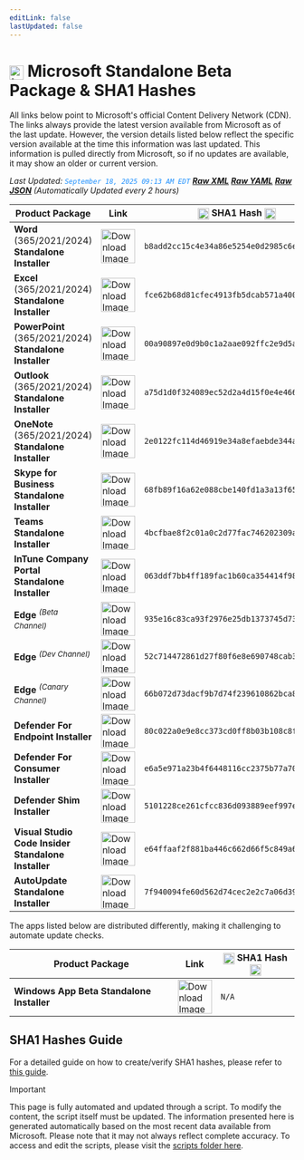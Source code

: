 ```yaml
---
editLink: false
lastUpdated: false
---
```

# <img src="/images/Microsoft_Logo_512px.png" alt="image" width="25" style="vertical-align: middle; display: inline-block;" /> Microsoft Standalone Beta Package & SHA1 Hashes

<span class="extra-small">All links below point to Microsoft's official Content Delivery Network (CDN).</span>
<span class="extra-small">The links always provide the latest version available from Microsoft as of the last update. However, the version details listed below reflect the specific version available at the time this information was last updated. This information is pulled directly from Microsoft, so if no updates are available, it may show an older or current version.</span>

<span class="extra-small">_Last Updated: <code style="color : dodgerblue">September 18, 2025 09:13 AM EDT</code> [**_Raw XML_**](https://github.com/cocopuff2u/MOFA/blob/main/latest_raw_files/macos_standalone_beta.xml) [**_Raw YAML_**](https://github.com/cocopuff2u/MOFA/blob/main/latest_raw_files/macos_standalone_beta.yaml) [**_Raw JSON_**](https://github.com/cocopuff2u/MOFA/blob/main/latest_raw_files/macos_standalone_beta.json)
 (Automatically Updated every 2 hours)_</span>

| **Product Package** | **Link** | **<img src="/images/sha-256.png" alt="image" width="20" style="vertical-align: middle; display: inline-block;" /> SHA1 Hash <img src="/images/sha-256.png" alt="image" width="20" style="vertical-align: middle; display: inline-block;" />** |
|----------------------|----------|------------------|
| **Word** (365/2021/2024) **Standalone Installer** | <a href="https://res.public.onecdn.static.microsoft/mro1cdnstorage/4B2D7701-0A4F-49C8-B4CB-0C2D4043F51F/MacAutoupdate/Microsoft_Word_16.102.25091643_Updater.pkg"><img src="/images/MSWD_512x512x32.png" alt="Download Image" width="60"></a> | `b8add2cc15c4e34a86e5254e0d2985c6e3d882a9` |
| **Excel** (365/2021/2024) **Standalone Installer** | <a href="https://res.public.onecdn.static.microsoft/mro1cdnstorage/4B2D7701-0A4F-49C8-B4CB-0C2D4043F51F/MacAutoupdate/Microsoft_Excel_16.102.25091643_Updater.pkg"><img src="/images/XCEL_512x512x32.png" alt="Download Image" width="60"></a> | `fce62b68d81cfec4913fb5dcab571a400a720960` |
| **PowerPoint** (365/2021/2024) **Standalone Installer** | <a href="https://res.public.onecdn.static.microsoft/mro1cdnstorage/4B2D7701-0A4F-49C8-B4CB-0C2D4043F51F/MacAutoupdate/Microsoft_PowerPoint_16.102.25091643_Updater.pkg"><img src="/images/PPT3_512x512x32.png" alt="Download Image" width="60"></a> | `00a90897e0d9b0c1a2aae092ffc2e9d5a397ff05` |
| **Outlook** (365/2021/2024) **Standalone Installer**| <a href="https://res.public.onecdn.static.microsoft/mro1cdnstorage/4B2D7701-0A4F-49C8-B4CB-0C2D4043F51F/MacAutoupdate/Microsoft_Outlook_16.102.25091643_Updater.pkg"><img src="/images/Outlook_512x512x32.png" alt="Download Image" width="60"></a> | `a75d1d0f324089ec52d2a4d15f0e4e46680937ad` |
| **OneNote** (365/2021/2024) **Standalone Installer** | <a href="https://res.public.onecdn.static.microsoft/mro1cdnstorage/4B2D7701-0A4F-49C8-B4CB-0C2D4043F51F/MacAutoupdate/Microsoft_OneNote_16.102.25091643_Updater.pkg"><img src="/images/OneNote_512x512x32.png" alt="Download Image" width="60"></a> | `2e0122fc114d46919e34a8efaebde344ad4d0064` |
| **Skype for Business Standalone Installer** | <a href="https://officecdn.microsoft.com/pr/4B2D7701-0A4F-49C8-B4CB-0C2D4043F51F/MacAutoupdate/SkypeForBusinessUpdater-16.31.10.pkg"><img src="/images/skype_for_business.png" alt="Download Image" width="60"></a> | `68fb89f16a62e088cbe140fd1a3a13f65846c827` |
| **Teams Standalone Installer** | <a href="https://statics.teams.cdn.office.net/production-osx/25255.702.3963.1832/MicrosoftTeams.pkg"><img src="/images/teams_512x512x32.png" alt="Download Image" width="60"></a> | `4bcfbae8f2c01a0c2d77fac746202309a2b54aea` |
| **InTune Company Portal Standalone Installer** | <a href="https://officecdnmac.microsoft.com/pr/4B2D7701-0A4F-49C8-B4CB-0C2D4043F51F/MacAutoupdate/CompanyPortal_5.2504.2-Upgrade.pkg"><img src="/images/companyportal.png" alt="Download Image" width="60"></a> | `063ddf7bb4ff189fac1b60ca354414f980b6d4b8` |
| **Edge** <sup>_(Beta Channel)_</sup> | <a href="https://msedge.sf.dl.delivery.mp.microsoft.com/filestreamingservice/files/e53bd7b8-c8f4-4ec8-9075-dc4bd509d545/MicrosoftEdgeBeta-141.0.3537.13.pkg"><img src="/images/edge_beta.png" alt="Download Image" width="60"></a> | `935e16c83ca93f2976e25db1373745d73dbe078c` |
| **Edge** <sup>_(Dev Channel)_</sup> | <a href="https://msedge.sf.dl.delivery.mp.microsoft.com/filestreamingservice/files/0da5d129-3770-4a26-aead-4cf68e394112/MicrosoftEdgeDev-142.0.3558.0.pkg"><img src="/images/edge_dev.png" alt="Download Image" width="60"></a> | `52c714472861d27f80f6e8e690748cab3f308d42` |
| **Edge** <sup>_(Canary Channel)_</sup> | <a href="https://msedge.sf.dl.delivery.mp.microsoft.com/filestreamingservice/files/8b8d7a6a-1a9d-4a13-9240-89afba699cfa/MicrosoftEdgeCanary-142.0.3564.0.pkg"><img src="/images/edge_canary.png" alt="Download Image" width="60"></a> | `66b072d73dacf9b7d74f239610862bca8ac9c5ea` |
| **Defender For Endpoint Installer** | <a href="https://officecdnmac.microsoft.com/pr/4B2D7701-0A4F-49C8-B4CB-0C2D4043F51F/MacAutoupdate/wdav-upgrade.pkg"><img src="/images/defender_512x512x32.png" alt="Download Image" width="60"></a> | `80c022a0e9e8cc373cd0ff8b03b108c8f59c577c` |
| **Defender For Consumer Installer** | <a href="https://officecdnmac.microsoft.com/pr/4B2D7701-0A4F-49C8-B4CB-0C2D4043F51F/MacAutoupdate/Microsoft_Defender_101.25072.0011_Individuals_Installer.pkg"><img src="/images/defender_512x512x32.png" alt="Download Image" width="60"></a> | `e6a5e971a23b4f6448116cc2375b77a709c66521` |
| **Defender Shim Installer** | <a href="https://officecdnmac.microsoft.com/pr/4B2D7701-0A4F-49C8-B4CB-0C2D4043F51F/MacAutoupdate/Microsoft_Defender_101.24080.0001_Individuals_Shim_Installer.pkg"><img src="/images/defender_512x512x32.png" alt="Download Image" width="60"></a> | `5101228ce261cfcc836d093889eef997e8f62dfd` |
| **Visual Studio Code Insider Standalone Installer** | <a href="https://vscode.download.prss.microsoft.com/dbazure/download/insider/b41ed0096e1ed219d4740ed3a4dc40531eef3a8b/VSCode-darwin-universal.zip"><img src="/images/Code_512x512x32.png" alt="Download Image" width="60"></a> | `e64ffaaf2f881ba446c662d66f5c849a60cebcf6` |
| **AutoUpdate Standalone Installer** | <a href="https://officecdnmac.microsoft.com/pr/4B2D7701-0A4F-49C8-B4CB-0C2D4043F51F/MacAutoupdate/Microsoft_AutoUpdate_4.80.25073044_Updater.pkg"><img src="/images/autoupdate.png" alt="Download Image" width="60"></a> | `7f940094fe60d562d74cec2e2c7a06d39ead4c14` |

<span class="extra-small">The apps listed below are distributed differently, making it challenging to automate update checks.</span>

| **Product Package** | **Link** | **<img src="/images/sha-256.png" alt="image" width="20" style="vertical-align: middle; display: inline-block;" /> SHA1 Hash <img src="/images/sha-256.png" alt="image" width="20" style="vertical-align: middle; display: inline-block;" />** |
|----------------------|----------|------------------|
| **Windows App Beta Standalone Installer** | <a href="https://install.appcenter.ms/orgs/rdmacios-k2vy/apps/microsoft-remote-desktop-for-mac/distribution_groups/all-users-of-microsoft-remote-desktop-for-mac"><img src="/images/windowsapp.png" alt="Download Image" width="60"></a> | `N/A` |

## SHA1 Hashes Guide

For a detailed guide on how to create/verify SHA1 hashes, please refer to [this guide](/guides/how_to_sha1.md).

> [!IMPORTANT]
> This page is fully automated and updated through a script. To modify the content, the script itself must be updated. The information presented here is generated automatically based on the most recent data available from Microsoft. Please note that it may not always reflect complete accuracy. To access and edit the scripts, please visit the [scripts folder here](https://github.com/cocopuff2u/MOFA_WEBSITE/tree/main/update_readme_scripts).
